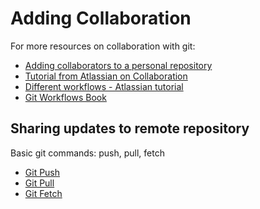 # Adding Collaboration

For more resources on collaboration with git:

* [Adding collaborators to a personal repository](https://help.github.com/articles/adding-collaborators-to-a-personal-repository/)
* [Tutorial from Atlassian on Collaboration](https://www.atlassian.com/git/tutorials/syncing)
* [Different workflows - Atlassian tutorial](https://www.atlassian.com/git/tutorials/comparing-workflows/)
* [Git Workflows Book](http://documentup.com/skwp/git-workflows-book)

## Sharing updates to remote repository

Basic git commands: push, pull, fetch

* [Git Push](http://git-scm.com/docs/git-push)
* [Git Pull](http://git-scm.com/docs/git-pull)
* [Git Fetch](http://git-scm.com/docs/git-fetch)
